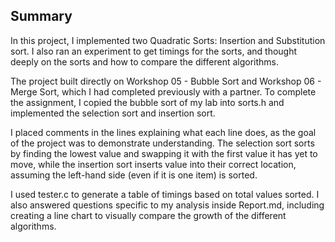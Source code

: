 ## Summary

In this project, I implemented two Quadratic Sorts: Insertion and Substitution sort. I also ran an experiment to get timings for the sorts, and thought deeply on the sorts and how to compare the different algorithms.

The project built directly on Workshop 05 - Bubble Sort and Workshop 06 - Merge Sort, which I had completed previously with a partner. To complete the assignment, I copied the bubble sort of my lab into sorts.h and implemented the selection sort and insertion sort.

I placed comments in the lines explaining what each line does, as the goal of the project was to demonstrate understanding. The selection sort sorts by finding the lowest value and swapping it with the first value it has yet to move, while the insertion sort inserts value into their correct location, assuming the left-hand side (even if it is one item) is sorted.

I used tester.c to generate a table of timings based on total values sorted. I also answered questions specific to my analysis inside Report.md, including creating a line chart to visually compare the growth of the different algorithms.
